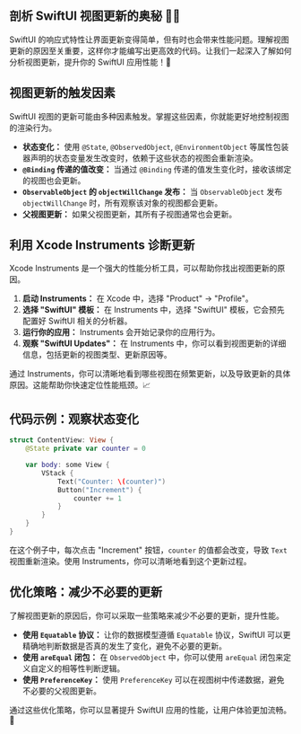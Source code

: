 ﻿## 剖析 SwiftUI 视图更新的奥秘 🕵️‍♀️

SwiftUI 的响应式特性让界面更新变得简单，但有时也会带来性能问题。理解视图更新的原因至关重要，这样你才能编写出更高效的代码。让我们一起深入了解如何分析视图更新，提升你的 SwiftUI 应用性能！🚀

## 视图更新的触发因素

SwiftUI 视图的更新可能由多种因素触发。掌握这些因素，你就能更好地控制视图的渲染行为。

*   **状态变化：** 使用 `@State`, `@ObservedObject`, `@EnvironmentObject` 等属性包装器声明的状态变量发生改变时，依赖于这些状态的视图会重新渲染。
*   **`@Binding` 传递的值改变：** 当通过 `@Binding` 传递的值发生变化时，接收该绑定的视图也会更新。
*   **`ObservableObject` 的 `objectWillChange` 发布：** 当 `ObservableObject` 发布 `objectWillChange` 时，所有观察该对象的视图都会更新。
*   **父视图更新：** 如果父视图更新，其所有子视图通常也会更新。

## 利用 Xcode Instruments 诊断更新

Xcode Instruments 是一个强大的性能分析工具，可以帮助你找出视图更新的原因。

1.  **启动 Instruments：** 在 Xcode 中，选择 "Product" -> "Profile"。
2.  **选择 "SwiftUI" 模板：** 在 Instruments 中，选择 "SwiftUI" 模板，它会预先配置好 SwiftUI 相关的分析器。
3.  **运行你的应用：** Instruments 会开始记录你的应用行为。
4.  **观察 "SwiftUI Updates"：** 在 Instruments 中，你可以看到视图更新的详细信息，包括更新的视图类型、更新原因等。

通过 Instruments，你可以清晰地看到哪些视图在频繁更新，以及导致更新的具体原因。这能帮助你快速定位性能瓶颈。📈

## 代码示例：观察状态变化

```swift
struct ContentView: View {
    @State private var counter = 0

    var body: some View {
        VStack {
            Text("Counter: \(counter)")
            Button("Increment") {
                counter += 1
            }
        }
    }
}
```

在这个例子中，每次点击 "Increment" 按钮，`counter` 的值都会改变，导致 `Text` 视图重新渲染。使用 Instruments，你可以清晰地看到这个更新过程。

## 优化策略：减少不必要的更新

了解视图更新的原因后，你可以采取一些策略来减少不必要的更新，提升性能。

*   **使用 `Equatable` 协议：** 让你的数据模型遵循 `Equatable` 协议，SwiftUI 可以更精确地判断数据是否真的发生了变化，避免不必要的更新。
*   **使用 `areEqual` 闭包：** 在 `ObservedObject` 中，你可以使用 `areEqual` 闭包来定义自定义的相等性判断逻辑。
*   **使用 `PreferenceKey`：** 使用 `PreferenceKey` 可以在视图树中传递数据，避免不必要的父视图更新。

通过这些优化策略，你可以显著提升 SwiftUI 应用的性能，让用户体验更加流畅。🎉



